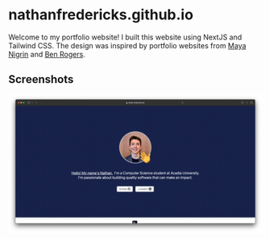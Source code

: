 # nathanfredericks.github.io
Welcome to my portfolio website! I built this website using NextJS and Tailwind CSS. The design was inspired by portfolio websites from [Maya Nigrin](https://mayanigrin.com/) and [Ben Rogers](https://www.benrogers.dev).

## Screenshots
![screenshot](https://github.com/nathanfredericks/nathanfredericks.github.io/blob/main/screenshot.png?raw=true)
